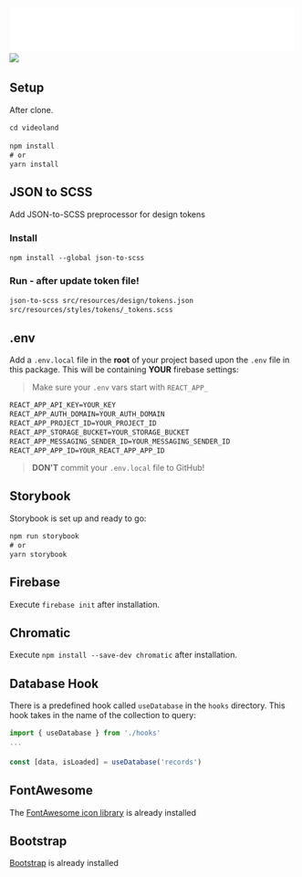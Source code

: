 <img src='src/resources/images/videoland_logo.png' />

<img src='src/resources/images/videoland_prototype' />

## Setup

After clone.

```shell
cd videoland

npm install 
# or
yarn install
```

## JSON to SCSS
Add JSON-to-SCSS preprocessor for design tokens

### Install
```shell
npm install --global json-to-scss 
````

### Run - after update token file!
```shell
json-to-scss src/resources/design/tokens.json src/resources/styles/tokens/_tokens.scss
```

## .env
Add a `.env.local` file in the **root** of your project based upon the `.env` file in this
package. This will be containing **YOUR** firebase settings:

> Make sure your `.env` vars start with `REACT_APP_`

```dotenv
REACT_APP_API_KEY=YOUR_KEY
REACT_APP_AUTH_DOMAIN=YOUR_AUTH_DOMAIN
REACT_APP_PROJECT_ID=YOUR_PROJECT_ID
REACT_APP_STORAGE_BUCKET=YOUR_STORAGE_BUCKET
REACT_APP_MESSAGING_SENDER_ID=YOUR_MESSAGING_SENDER_ID
REACT_APP_APP_ID=YOUR_REACT_APP_APP_ID
```

> **DON'T** commit your `.env.local` file to GitHub!

## Storybook 
Storybook is set up and ready to go: 
```shell
npm run storybook 
# or 
yarn storybook
```


## Firebase
Execute `firebase init` after installation.

## Chromatic
Execute `npm install --save-dev chromatic` after installation.

## Database Hook
There is a  predefined hook called `useDatabase` in the
`hooks` directory. This hook takes in the name of the collection
to query:

```jsx
import { useDatabase } from './hooks'
...

const [data, isLoaded] = useDatabase('records')
```

## FontAwesome
The [FontAwesome icon library](https://fontawesome.com/v5/docs/web/use-with/react) is already installed

## Bootstrap
[Bootstrap](https://react-bootstrap.github.io/getting-started/introduction) is already installed
